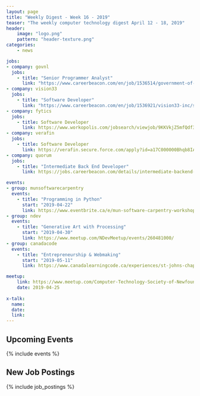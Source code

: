 ```yaml
---
layout: page
title: "Weekly Digest - Week 16 - 2019"
teaser: "The weekly computer technology digest April 12 - 18, 2019"
header:
    image: "logo.png"
    pattern: "header-texture.png"
categories:
    - news

jobs:
- company: govnl
  jobs:
    - title: "Senior Programmer Analyst"
      link: "https://www.careerbeacon.com/en/job/1536514/government-of-newfoundland-and-labrador/senior-programmer-analyst/st-john-s"
- company: vision33
  jobs:
    - title: "Software Developer"
      link: "https://www.careerbeacon.com/en/job/1536921/vision33-inc/software-developer/st-john-s"
- company: fytics
  jobs:
    - title: Software Developer
      link: https://www.workopolis.com/jobsearch/viewjob/9KKVkjZ5mfQdf3xyy0iDhFaVFnN9JrDNdFo2m3G4TSntz_pL265wkQ
- company: verafin
  jobs:
    - title: Software Developer
      link: https://verafin.secure.force.com/apply?id=a17C000000Bhqb8IAB
- company: quorum
  jobs:
    - title: "Intermediate Back End Developer"
      link: https://jobs.careerbeacon.com/details/intermediate-backend-developer/1536936

events:
- group: munsoftwarecarpentry
  events:
    - title: "Programming in Python"
      start: "2019-04-22"
      link: https://www.eventbrite.ca/e/mun-software-carpentry-workshop-programming-in-python-tickets-60142271152
- group: ndev
  events:
    - title: "Generative Art with Processing"
      start: "2019-04-30"
      link: https://www.meetup.com/NDevMeetup/events/260481000/
- group: canadacode
  events:
    - title: "Entrepreneurship & Webmaking"
      start: "2019-05-11"
      link: https://www.canadalearningcode.ca/experiences/st-johns-chapter-girls-learning-code-entrepreneurship-webmaking/

meetup:
    link: https://www.meetup.com/Computer-Technology-Society-of-Newfoundland-and-Labrador/events/rpdzmpyzgbhc/
    date: 2019-04-25
  
x-talk:
  name:
  date: 
  link: 
---
```


## Upcoming Events
{% include events %}

## New Job Postings
{% include job_postings %}
